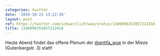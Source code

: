 ```yaml
---
categories: twitter
date: '2019-10-23 13:22:38'
layout: post
ref: https://twitter.com/schwarzlichtwue/status/1186996353857212416
title: 1186996353857212416
---
```

Heute Abend findet das offene Plenum der [@antifa_wue](https://twitter.com/antifa_wue) in der Mieze (Gutenbergstr. 3) statt! 